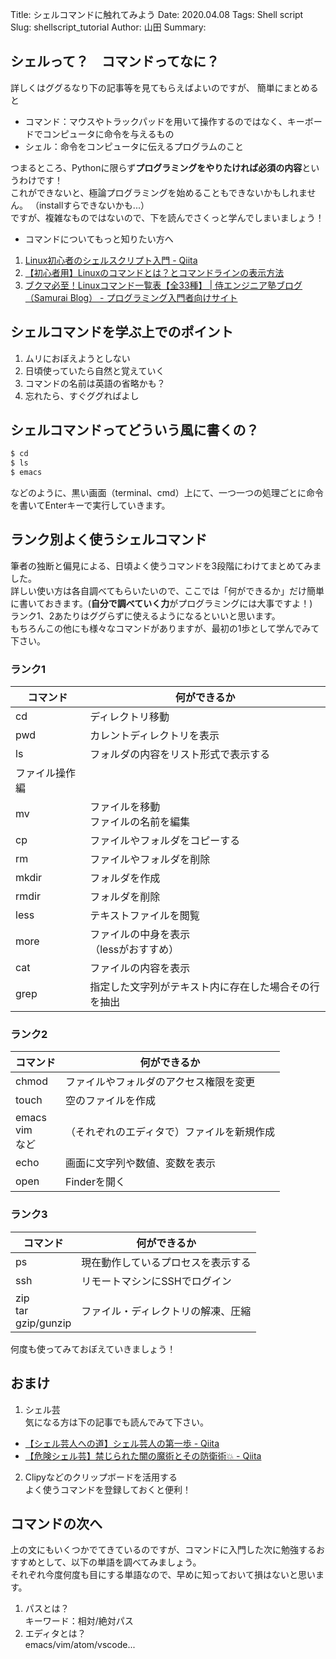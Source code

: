 Title: シェルコマンドに触れてみよう
Date: 2020.04.08
Tags: Shell script
Slug: shellscript_tutorial
Author: 山田
Summary:

## シェルって？　コマンドってなに？

詳しくはググるなり下の記事等を見てもらえばよいのですが、  簡単にまとめると
- コマンド：マウスやトラックパッドを用いて操作するのではなく、キーボードでコンピュータに命令を与えるもの
- シェル：命令をコンピュータに伝えるプログラムのこと  

つまるところ、Pythonに限らず**プログラミングをやりたければ必須の内容**というわけです！  
これができないと、極論プログラミングを始めることもできないかもしれません。  （installすらできないかも...）  
ですが、複雑なものではないので、下を読んでさくっと学んでしまいましょう！

- コマンドについてもっと知りたい方へ  
1. [Linux初心者のシェルスクリプト入門 - Qiita](https://qiita.com/lrf141/items/6c01d2f7afff79cd7286)  
2. [【初心者用】Linuxのコマンドとは？とコマンドラインの表示方法](https://eng-entrance.com/linux-what-is-command)  
3. [ブクマ必至！Linuxコマンド一覧表【全33種】 | 侍エンジニア塾ブログ（Samurai Blog） - プログラミング入門者向けサイト](https://www.sejuku.net/blog/5465)  


## シェルコマンドを学ぶ上でのポイント
1. ムリにおぼえようとしない
2. 日頃使っていたら自然と覚えていく
3. コマンドの名前は英語の省略かも？
4. 忘れたら、すぐググればよし

## シェルコマンドってどういう風に書くの？

```sh
$ cd
$ ls
$ emacs
```
などのように、黒い画面（terminal、cmd）上にて、一つ一つの処理ごとに命令を書いてEnterキーで実行していきます。  


## ランク別よく使うシェルコマンド
筆者の独断と偏見による、日頃よく使うコマンドを3段階にわけてまとめてみました。  
詳しい使い方は各自調べてもらいたいので、ここでは「何ができるか」だけ簡単に書いておきます。(**自分で調べていく力**がプログラミングには大事ですよ！)  
ランク1、2あたりはググらずに使えるようになるといいと思います。  
もちろんこの他にも様々なコマンドがありますが、最初の1歩として学んでみて下さい。

### ランク1

| コマンド       | 何ができるか                                         |
| -------------- | ---------------------------------------------------- |
| cd             | ディレクトリ移動                                     |
| pwd            | カレントディレクトリを表示                           |
| ls             | フォルダの内容をリスト形式で表示する                 |
| ファイル操作編 |                                                      |
| mv             | ファイルを移動<br>ファイルの名前を編集               |
| cp             | ファイルやフォルダをコピーする                       |
| rm             | ファイルやフォルダを削除                             |
| mkdir          | フォルダを作成                                       |
| rmdir          | フォルダを削除                                       |
| less           | テキストファイルを閲覧                               |
| more           | ファイルの中身を表示<br>（lessがおすすめ）           |
| cat            | ファイルの内容を表示                                 |
| grep           | 指定した文字列がテキスト内に存在した場合その行を抽出 |

### ランク2

| コマンド             | 何ができるか                               |
| -------------------- | ------------------------------------------ |
| chmod                | ファイルやフォルダのアクセス権限を変更     |
| touch                | 空のファイルを作成                         |
| emacs<br>vim<br>など | （それぞれのエディタで）ファイルを新規作成 |
| echo                 | 画面に文字列や数値、変数を表示             |
| open                 | Finderを開く                               |

### ランク3

| コマンド                  | 何ができるか                       |
| ------------------------- | ---------------------------------- |
| ps                        | 現在動作しているプロセスを表示する |
| ssh                       | リモートマシンにSSHでログイン      |
| zip<br>tar<br>gzip/gunzip | ファイル・ディレクトリの解凍、圧縮 |

何度も使ってみておぼえていきましょう！

## おまけ

1. シェル芸  
気になる方は下の記事でも読んでみて下さい。  
- [【シェル芸人への道】シェル芸人の第一歩 - Qiita](https://qiita.com/t_nakayama0714/items/bfe4852e0535858ee662)
- [【危険シェル芸】禁じられた闇の魔術とその防衛術💥 - Qiita](https://qiita.com/_-_-_-_-_/items/214d537aae2c1488692c)

2. Clipyなどのクリップボードを活用する  
よく使うコマンドを登録しておくと便利！

## コマンドの次へ

上の文にもいくつかでてきているのですが、コマンドに入門した次に勉強するおすすめとして、以下の単語を調べてみましょう。  
それぞれ今度何度も目にする単語なので、早めに知っておいて損はないと思います。

1. パスとは？  
キーワード：相対/絶対パス
2. エディタとは？  
emacs/vim/atom/vscode...

